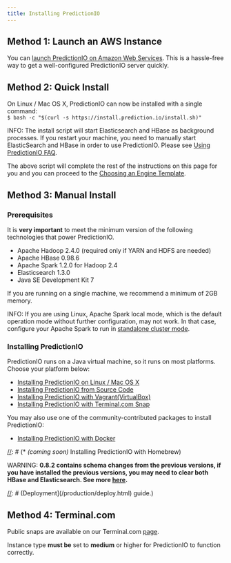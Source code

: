 ```yaml
---
title: Installing PredictionIO
---
```


## Method 1: Launch an AWS Instance

You can [launch PredictionIO on Amazon Web Services](launch-aws.html).
This is a hassle-free way to get a well-configured PredictionIO server quickly.

## Method 2: Quick Install

On Linux / Mac OS X, PredictionIO can now be installed with a single command:<br />
`$ bash -c "$(curl -s https://install.prediction.io/install.sh)"`

INFO: The install script will start Elasticsearch and HBase as background processes. If you restart your machine, you need to manually start ElasticSearch and HBase in order to use PredictionIO. Please see [Using PredictionIO FAQ](/resources/faq/#using-predictionio).

The above script will complete the rest of the instructions on this page for you and you can proceed to the [Choosing an Engine Template](/start/templategallery).

## Method 3: Manual Install

### Prerequisites

It is **very important** to meet the minimum version of the following
technologies that power PredictionIO.

* Apache Hadoop 2.4.0 (required only if YARN and HDFS are needed)
* Apache HBase 0.98.6
* Apache Spark 1.2.0 for Hadoop 2.4
* Elasticsearch 1.3.0
* Java SE Development Kit 7

If you are running on a single machine, we recommend a minimum of 2GB memory.

INFO: If you are using Linux, Apache Spark local mode, which is the default
operation mode without further configuration, may not work. In that case,
configure your Apache Spark to run in [standalone cluster
mode](http://spark.apache.org/docs/latest/spark-standalone.html).

### Installing PredictionIO

PredictionIO runs on a Java virtual machine, so it runs on most platforms.
Choose your platform below:

* [Installing PredictionIO on Linux / Mac OS X](install-linux.html)
* [Installing PredictionIO from Source Code](install-sourcecode.html)
* [Installing PredictionIO with Vagrant(VirtualBox)](install-vagrant.html)
* [Installing PredictionIO with Terminal.com Snap](https://www.terminal.com/snapshot/f444bfb7538dfc596485374f56167ec6f79cbc16f793f013ad120067070eb81a)


You may also use one of the community-contributed packages to install
PredictionIO:

* [Installing PredictionIO with
  Docker](/community/projects.html#docker-installation-for-predictionio)


[//]: # (* *(coming soon)* Installing PredictionIO with Homebrew)



WARNING: **0.8.2 contains schema changes from the previous versions, if you have
installed the previous versions, you may need to clear both HBase and
Elasticsearch. See more [here](/resources/upgrade/).**


[//]: # (## Production Deployment)

[//]: # (For production environment setup, please refer to [Production)
[//]: # (Deployment](/production/deploy.html) guide.)

## Method 4: Terminal.com

Public snaps are available on our Terminal.com [page](https://www.terminal.com/user/predictionio).

Instance type **must be** set to __medium__ or higher for PredictionIO to function correctly. 
